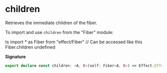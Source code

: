 # children

Retrieves the immediate children of the fiber.

To import and use `children` from the "Fiber" module:

ts
import \* as Fiber from "effect/Fiber"
// Can be accessed like this
Fiber.children
undefined

**Signature**

```ts
export declare const children: <A, E>(self: Fiber<A, E>) => Effect.Effect<Array<RuntimeFiber<any, any>>>
```
